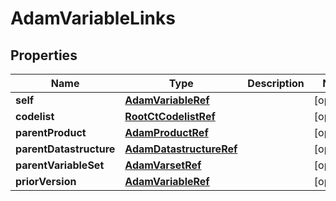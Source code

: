 

# AdamVariableLinks


## Properties

| Name | Type | Description | Notes |
|------------ | ------------- | ------------- | -------------|
|**self** | [**AdamVariableRef**](AdamVariableRef.md) |  |  [optional] |
|**codelist** | [**RootCtCodelistRef**](RootCtCodelistRef.md) |  |  [optional] |
|**parentProduct** | [**AdamProductRef**](AdamProductRef.md) |  |  [optional] |
|**parentDatastructure** | [**AdamDatastructureRef**](AdamDatastructureRef.md) |  |  [optional] |
|**parentVariableSet** | [**AdamVarsetRef**](AdamVarsetRef.md) |  |  [optional] |
|**priorVersion** | [**AdamVariableRef**](AdamVariableRef.md) |  |  [optional] |




